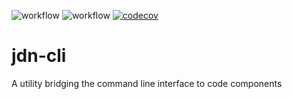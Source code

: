 ![workflow](https://github.com/eta077/jdn-cli/actions/workflows/build.yml/badge.svg) ![workflow](https://github.com/eta077/jdn-cli/actions/workflows/test.yml/badge.svg) [![codecov](https://codecov.io/gh/eta077/jdn-cli/branch/release/graph/badge.svg)](https://codecov.io/gh/eta077/jdn-cli)

# jdn-cli
A utility bridging the command line interface to code components
